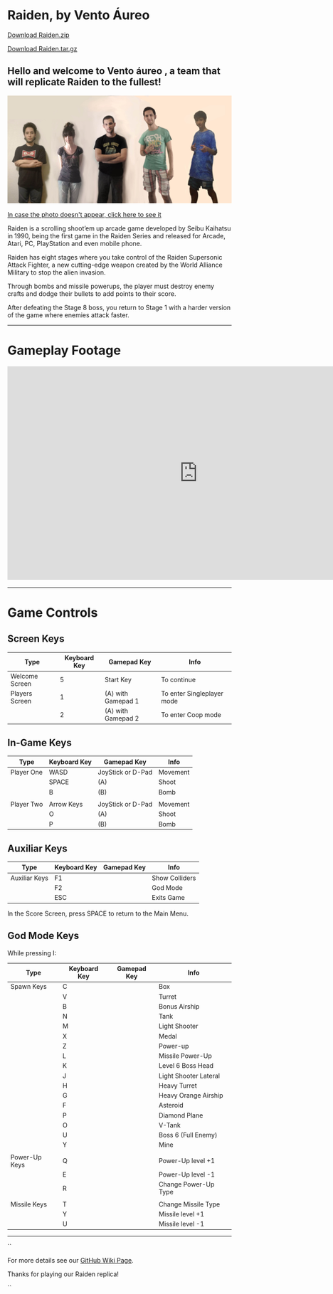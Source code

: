 # Raiden, by Vento Áureo

<a href="https://github.com/Soniaremacha/VentoAureo/releases/download/Raiden1.0/Raiden1.0_VentoAureo.zip">Download Raiden.zip</a>


<a href="https://github.com/Soniaremacha/VentoAureo/archive/Raiden1.0.tar.gz">Download Raiden.tar.gz</a>


## Hello and welcome to Vento áureo , a team that will replicate Raiden to the fullest!

![](https://github.com/Soniaremacha/VentoAureo/blob/master/Foto%20Grupo.jpg)

<a href="https://github.com/Soniaremacha/VentoAureo/blob/master/Foto%20Grupo.jpg">In case the photo doesn't appear, click here to see it</a>


Raiden is a scrolling shoot’em up arcade game developed by Seibu Kaihatsu in 1990, being the first game in the Raiden Series and released for Arcade, Atari, PC, PlayStation and even mobile phone.

Raiden has eight stages where you take control of the Raiden Supersonic Attack Fighter, a new cutting-edge weapon created by the World Alliance Military to stop the alien invasion.

Through bombs and missile powerups, the player must destroy enemy crafts and dodge their bullets to add points to their score.

After defeating the Stage 8 boss, you return to Stage 1 with a harder version of the game where enemies attack faster.

---


# Gameplay Footage

<iframe width="854" height="480" src="https://www.youtube.com/embed/7QY-pVGliTE" frameborder="0" allowfullscreen></iframe>

---

# Game Controls

## Screen Keys

|Type|Keyboard Key|Gamepad Key|Info|
|----|------------|-----------|----|
| Welcome Screen   | 5 | Start Key  | To continue |
| Players Screen   | 1 | (A) with Gamepad 1   | To enter Singleplayer mode |
|                  | 2 | (A) with Gamepad 2   | To enter Coop mode |


## In-Game Keys

|Type|Keyboard Key|Gamepad Key|Info|
|----|------------|-----------|----|
| Player One    | WASD | JoyStick or D-Pad | Movement |
|               | SPACE | (A) | Shoot |
|               | B | (B) | Bomb |
|               |  |  |  |
| Player Two    | Arrow Keys | JoyStick or D-Pad | Movement |
|               | O | (A) | Shoot |
|               | P | (B) | Bomb |


## Auxiliar Keys

|Type|Keyboard Key|Gamepad Key|Info|
|----|------------|-----------|----|
| Auxiliar Keys | F1 |  | Show Colliders |
|               | F2 |  | God Mode |
|               | ESC |  | Exits Game |

In the Score Screen, press SPACE to return to the Main Menu.


## God Mode Keys

While pressing I:

|Type|Keyboard Key|Gamepad Key|Info|
|----|------------|-----------|----|
| Spawn Keys    | C |  | Box |
|               | V |  | Turret |
|               | B |  | Bonus Airship |
|               | N |  | Tank |
|               | M |  | Light Shooter |
|               | X |  | Medal |
|               | Z |  | Power-up |
|               | L |  | Missile Power-Up |
|               | K |  | Level 6 Boss Head |
|               | J |  | Light Shooter Lateral |
|               | H |  | Heavy Turret |
|               | G |  | Heavy Orange Airship |
|               | F |  | Asteroid |
|               | P |  | Diamond Plane |
|               | O |  | V-Tank |
|               | U |  | Boss 6 (Full Enemy) |
|               | Y |  | Mine |
|               |   |  |  |
| Power-Up Keys | Q |  | Power-Up level +1 |
|               | E |  | Power-Up level -1 |
|               | R |  | Change Power-Up Type |
|               |   |  |  |
| Missile Keys  | T |  | Change Missile Type |
|               | Y |  | Missile level +1 |
|               | U |  | Missile level -1 |

---
``

For more details see our [GitHub Wiki Page](https://github.com/Soniaremacha/VentoAureo/wiki).

Thanks for playing our Raiden replica!

``
